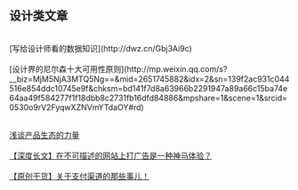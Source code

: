 ## 设计类文章
<br/>
[写给设计师看的数据知识](http://dwz.cn/Gbj3Ai9c)
<br/>
<br/>
[设计界的尼尔森十大可用性原则](http://mp.weixin.qq.com/s?__biz=MjM5NjA3MTQ5Ng==&mid=2651745882&idx=2&sn=139f2ac931c044516e854ddc10745e9f&chksm=bd141f7d8a63966b2291947a89a66c15ba74e64aa49f584277f1f18dbb8c2731fb16dfd84886&mpshare=1&scene=1&srcid=0530o9rV2FyqwXZNVmYTdaOY#rd)
<br/>
<br/>

[浅谈产品生态的力量](http://coffee.pmcaff.com/article/12210)
<br/>
<br/>
[【深度长文】在不可描述的网站上打广告是一种神马体验？](http://coffee.pmcaff.com/article/12512)
<br/>
<br/>
[【原创干货】关于支付渠道的那些事儿！](http://coffee.pmcaff.com/article/12793)
<br/>
<br/>
